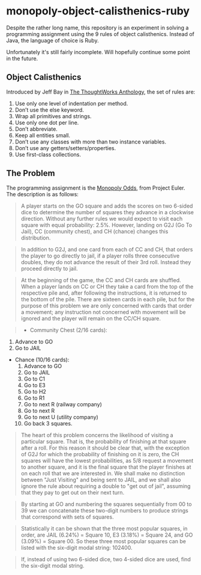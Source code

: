 # monopoly-object-calisthenics-ruby

Despite the rather long name, this repository is an experiment in solving a programming assignment using the 9 rules of object calisthenics. Instead of Java, the language of choice is Ruby.

Unfortunately it's still fairly incomplete. Will hopefully continue some point in the future.

## Object Calisthenics 

Introduced by Jeff Bay in [The ThoughtWorks Anthology](http://pragprog.com/book/twa/thoughtworks-anthology), the set of rules are:

1. Use only one level of indentation per method.
2. Don’t use the else keyword.
3. Wrap all primitives and strings.
4. Use only one dot per line.
5. Don’t abbreviate.
6. Keep all entities small.
7. Don’t use any classes with more than two instance variables.
8. Don’t use any getters/setters/properties.
9. Use first-class collections.

## The Problem

The programming assignment is the [Monopoly Odds](http://projecteuler.net/problem=84), from Project Euler. The description is as follows:

> A player starts on the GO square and adds the scores on two 6-sided dice to determine the number of squares they advance in a clockwise direction. Without any further rules we would expect to visit each square with equal probability: 2.5%. However, landing on G2J (Go To Jail), CC (community chest), and CH (chance) changes this distribution.

> In addition to G2J, and one card from each of CC and CH, that orders the player to go directly to jail, if a player rolls three consecutive doubles, they do not advance the result of their 3rd roll. Instead they proceed directly to jail.

> At the beginning of the game, the CC and CH cards are shuffled. When a player lands on CC or CH they take a card from the top of the respective pile and, after following the instructions, it is returned to the bottom of the pile. There are sixteen cards in each pile, but for the purpose of this problem we are only concerned with cards that order a movement; any instruction not concerned with movement will be ignored and the player will remain on the CC/CH square.

> * Community Chest (2/16 cards):
  1. Advance to GO
  2. Go to JAIL
* Chance (10/16 cards):
  1. Advance to GO
  2. Go to JAIL
  3. Go to C1
  4. Go to E3
  5. Go to H2
  6. Go to R1
  7. Go to next R (railway company)
  8. Go to next R
  9. Go to next U (utility company)
  10. Go back 3 squares.
  
> The heart of this problem concerns the likelihood of visiting a particular square. That is, the probability of finishing at that square after a roll. For this reason it should be clear that, with the exception of G2J for which the probability of finishing on it is zero, the CH squares will have the lowest probabilities, as 5/8 request a movement to another square, and it is the final square that the player finishes at on each roll that we are interested in. We shall make no distinction between "Just Visiting" and being sent to JAIL, and we shall also ignore the rule about requiring a double to "get out of jail", assuming that they pay to get out on their next turn.

> By starting at GO and numbering the squares sequentially from 00 to 39 we can concatenate these two-digit numbers to produce strings that correspond with sets of squares.

> Statistically it can be shown that the three most popular squares, in order, are JAIL (6.24%) = Square 10, E3 (3.18%) = Square 24, and GO (3.09%) = Square 00. So these three most popular squares can be listed with the six-digit modal string: 102400.

> If, instead of using two 6-sided dice, two 4-sided dice are used, find the six-digit modal string.
